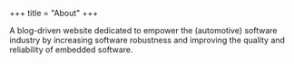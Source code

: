 +++
title = "About"
+++

A blog-driven website dedicated to empower the (automotive) software industry by increasing software robustness and improving the quality and reliability of embedded software.
